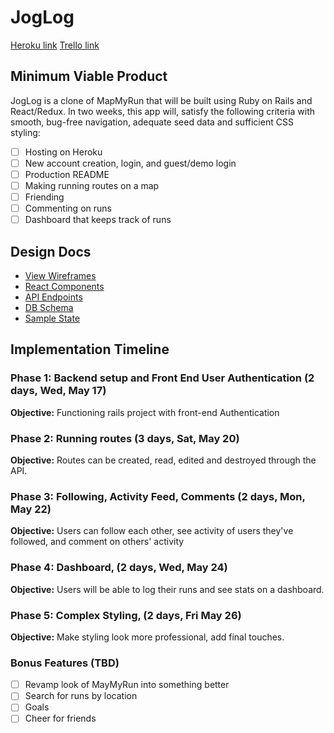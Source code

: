 # JogLog

[Heroku link][heroku]
[Trello link][trello]

[heroku]: https://jog-log-map-my-run.herokuapp.com/
[trello]: https://trello.com/b/L51z982t/mapmyrun-clone

## Minimum Viable Product

JogLog is a clone of MapMyRun that will be built using Ruby on Rails
and React/Redux. In two weeks, this app will, satisfy the
following criteria with smooth, bug-free navigation, adequate seed data and
sufficient CSS styling:

- [ ] Hosting on Heroku
- [ ] New account creation, login, and guest/demo login
- [ ] Production README
- [ ] Making running routes on a map
- [ ] Friending
- [ ] Commenting on runs
- [ ] Dashboard that keeps track of runs

## Design Docs

* [View Wireframes][wireframes]
* [React Components][components]
* [API Endpoints][api_endpoints]
* [DB Schema][schema]
* [Sample State][sample_state]

[wireframes]: docs/wireframes
[components]: docs/component-hierarchy.md
[api_endpoints]: docs/api_endpoints.md
[schema]: docs/schema.md
[sample_state]: docs/sample_state.md

## Implementation Timeline

### Phase 1: Backend setup and Front End User Authentication (2 days, Wed, May 17)

**Objective:** Functioning rails project with front-end Authentication

### Phase 2: Running routes (3 days, Sat, May 20)

**Objective:** Routes can be created, read, edited and destroyed through
the API.

### Phase 3: Following, Activity Feed, Comments (2 days, Mon, May 22)

**Objective:** Users can follow each other, see activity of users they've followed, and comment on others' activity

### Phase 4: Dashboard, (2 days, Wed, May 24)

**Objective:** Users will be able to log their runs and see stats on a dashboard.

### Phase 5: Complex Styling, (2 days, Fri May 26)

**Objective:** Make styling look more professional, add final touches.

### Bonus Features (TBD)
- [ ] Revamp look of MayMyRun into something better
- [ ] Search for runs by location
- [ ] Goals
- [ ] Cheer for friends
